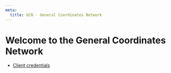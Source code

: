 ```yaml
---
meta:
  title: GCN - General Coordinates Network
---
```


# Welcome to the General Coordinates Network

- [Client credentials](/client_credentials)

